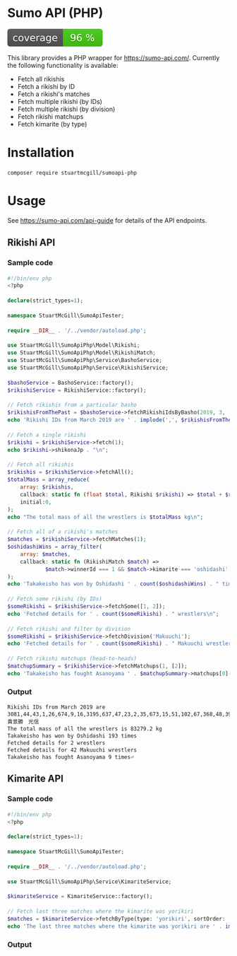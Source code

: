 # Sumo API (PHP)

![Code coverage badge](https://github.com/stuartmcgill/sumoapi-php/blob/image-data/coverage.svg)

This library provides a PHP wrapper for https://sumo-api.com/. Currently the following functionality
is available:

- Fetch all rikishis
- Fetch a rikishi by ID
- Fetch a rikishi's matches
- Fetch multiple rikishi (by IDs)
- Fetch multiple rikishi (by division)
- Fetch rikishi matchups
- Fetch kimarite (by type)

# Installation

`composer require stuartmcgill/sumoapi-php`

# Usage

See https://sumo-api.com/api-guide for details of the API endpoints.

## Rikishi API

### Sample code

```php
#!/bin/env php
<?php

declare(strict_types=1);

namespace StuartMcGill\SumoApiTester;

require __DIR__ . '/../vendor/autoload.php';

use StuartMcGill\SumoApiPhp\Model\Rikishi;
use StuartMcGill\SumoApiPhp\Model\RikishiMatch;
use StuartMcGill\SumoApiPhp\Service\BashoService;
use StuartMcGill\SumoApiPhp\Service\RikishiService;

$bashoService = BashoService::factory();
$rikishiService = RikishiService::factory();

// Fetch rikishis from a particular basho
$rikishisFromThePast = $bashoService->fetchRikishiIdsByBasho(2019, 3, 'Makuuchi');
echo 'Rikishi IDs from March 2019 are ' . implode(',', $rikishisFromThePast) . "\n";

// Fetch a single rikishi
$rikishi = $rikishiService->fetch(1);
echo $rikishi->shikonaJp . "\n";

// Fetch all rikishis
$rikishis = $rikishiService->fetchAll();
$totalMass = array_reduce(
    array: $rikishis,
    callback: static fn (float $total, Rikishi $rikishi) => $total + $rikishi->weight,
    initial:0,
);
echo "The total mass of all the wrestlers is $totalMass kg\n";

// Fetch all of a rikishi's matches
$matches = $rikishiService->fetchMatches(1);
$oshidashiWins = array_filter(
    array: $matches,
    callback: static fn (RikishiMatch $match) =>
            $match->winnerId === 1 && $match->kimarite === 'oshidashi',
);
echo 'Takakeisho has won by Oshidashi ' . count($oshidashiWins) . " times\n";

// Fetch some rikishi (by IDs)
$someRikishi = $rikishiService->fetchSome([1, 2]);
echo 'Fetched details for ' . count($someRikishi) . " wrestlers\n";

// Fetch rikishi and filter by division
$someRikishi = $rikishiService->fetchDivision('Makuuchi');
echo 'Fetched details for ' . count($someRikishi) . " Makuuchi wrestlers\n";

// Fetch rikishi matchups (head-to-heads)
$matchupSummary = $rikishiService->fetchMatchups(1, [2]);
echo 'Takakeisho has fought Asanoyama ' . $matchupSummary->matchups[0]->total() . ' times';
```

### Output
```
Rikishi IDs from March 2019 are 3081,44,43,1,26,674,9,16,3195,637,47,23,2,35,673,15,51,102,67,368,48,39,3181,3249,14,27,17,36,33,46,10,22,25,3142,3120,106,38,3248,29,3204,30,636
貴景勝　光信
The total mass of all the wrestlers is 83279.2 kg
Takakeisho has won by Oshidashi 193 times
Fetched details for 2 wrestlers
Fetched details for 42 Makuuchi wrestlers
Takakeisho has fought Asanoyama 9 times⏎   
```

## Kimarite API

### Sample code

```php
#!/bin/env php
<?php

declare(strict_types=1);

namespace StuartMcGill\SumoApiTester;

require __DIR__ . '/../vendor/autoload.php';

use StuartMcGill\SumoApiPhp\Service\KimariteService;

$kimariteService = KimariteService::factory();

// Fetch last three matches where the kimarite was yorikiri
$matches = $kimariteService->fetchByType(type: 'yorikiri', sortOrder: 'desc', limit: 3, skip: 0);
echo 'The last three matches where the kimarite was yorikiri are ' . implode(',', $matches) . "\n";
```

### Output